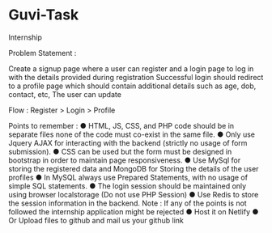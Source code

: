 # Guvi-Task


Internship

Problem Statement :

Create a signup page where a user can register and a
login page to log in with the details provided during
registration
Successful login should redirect to a profile page which
should contain additional details such as age, dob,
contact, etc, The user can update

Flow : Register > Login > Profile


Points to remember :
● HTML, JS, CSS, and PHP code should be in separate files none
of the code must co-exist in the same file.
● Only use Jquery AJAX for interacting with the backend (strictly
no usage of form submission).
● CSS can be used but the form must be designed in bootstrap in
order to maintain page responsiveness.
● Use MySql for storing the registered data and MongoDB for
Storing the details of the user profiles
● In MySQL always use Prepared Statements, with no usage of
simple SQL statements.
● The login session should be maintained only using browser
localstorage (Do not use PHP Session)
● Use Redis to store the session information in the backend.
Note : If any of the points is not followed the internship application might be rejected
● Host it on Netlify
● Or Upload files to github and mail us your github link
